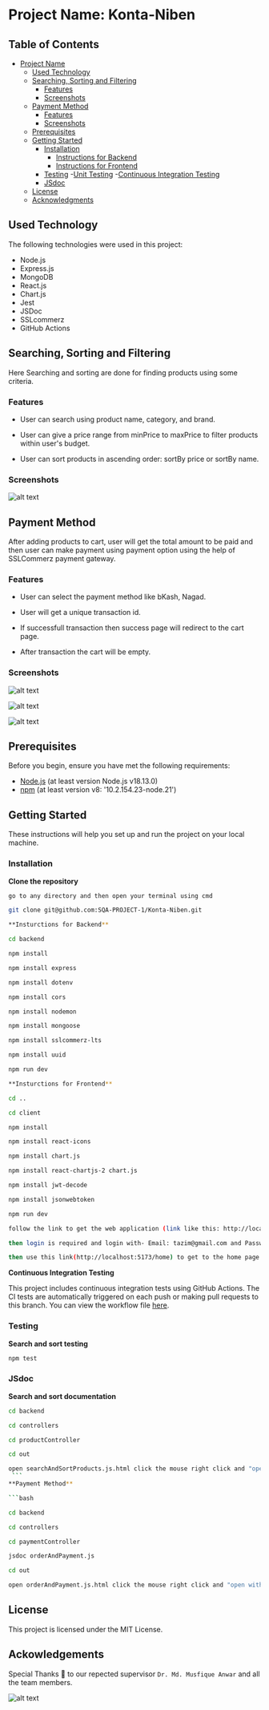 # Project Name: Konta-Niben

## Table of Contents

- [Project Name](#project-name-konta-niben)
  - [Used Technology](#used-technology)
  - [Searching, Sorting and Filtering](#search-sort)
    - [Features](#features)
    - [Screenshots](#screenshots)
  - [Payment Method](#payment-method)
    - [Features](#features)
    - [Screenshots](#screenshots)
  - [Prerequisites](#prerequisites)
  - [Getting Started](#getting-started)
    - [Installation](#installation)
      - [Instructions for Backend](#instructions-for-backend)
      - [Instructions for Frontend](#instructions-for-frontend)
    - [Testing](#testing)
      -[Unit Testing](#unit-testing)
      -[Continuous Integration Testing](#continuous-integration-testing)
    - [JSdoc](#jsdoc)
  - [License](#license)
  - [Acknowledgments](#acknowledgments)

## Used Technology  

The following technologies were used in this project:

- Node.js
- Express.js
- MongoDB
- React.js
- Chart.js
- Jest
- JSDoc
- SSLcommerz
- GitHub Actions

## Searching, Sorting and Filtering

Here Searching and sorting are done for finding products using some criteria.

### Features
- User can search using product name, category, and brand.

- User can give a price range from minPrice to maxPrice to filter products within user's budget.

- User can sort products in ascending order: sortBy price or sortBy name.

### Screenshots

![alt text](/resources/image-p1.PNG)

## Payment Method

After adding products to cart, user will get the total amount to be paid and then user can make payment using payment option using the help of SSLCommerz payment gateway.

### Features

- User can select the payment method like bKash, Nagad.

- User will get a unique transaction id.

- If successfull transaction then success page will redirect to the cart page.

- After transaction the cart will be empty.

### Screenshots

![alt text](/resources/image-p2.PNG)

![alt text](/resources/image-p3.PNG)

![alt text](/resources/image-p4.PNG)

## Prerequisites

Before you begin, ensure you have met the following requirements:

- [Node.js](https://nodejs.org/) (at least version Node.js v18.13.0)
- [npm](https://www.npmjs.com/) (at least version v8: '10.2.154.23-node.21')

## Getting Started

These instructions will help you set up and run the project on your local machine.

### Installation

**Clone the repository**

   ```bash
   go to any directory and then open your terminal using cmd
   
   git clone git@github.com:SQA-PROJECT-1/Konta-Niben.git

   **Insturctions for Backend** 

   cd backend
   
   npm install

   npm install express
   
   npm install dotenv

   npm install cors

   npm install nodemon

   npm install mongoose

   npm install sslcommerz-lts
   
   npm install uuid
   
   npm run dev

   **Insturctions for Frontend**

   cd ..
   
   cd client
   
   npm install

   npm install react-icons   

   npm install chart.js

   npm install react-chartjs-2 chart.js

   npm install jwt-decode

   npm install jsonwebtoken
   
   npm run dev

   follow the link to get the web application (link like this: http://localhost:5173/)

   then login is required and login with- Email: tazim@gmail.com and Password: 123

   then use this link(http://localhost:5173/home) to get to the home page where searching and sorting are done.
   ```

 **Continuous Integration Testing**

  This project includes continuous integration tests using GitHub Actions. The CI tests are automatically triggered on each push or making pull requests to this branch. You can view the workflow file [here](.github/workflows/palash_ci.yml).

### Testing

**Search and sort testing**

   ```bash
   npm test
   ```
   

### JSdoc

**Search and sort documentation**

   ```bash
   cd backend
   
   cd controllers
   
   cd productController
   
   cd out
   
   open searchAndSortProducts.js.html click the mouse right click and "open with Live server" button.
    ```
**Payment Method**

   ```bash

   cd backend
   
   cd controllers
   
   cd paymentController

   jsdoc orderAndPayment.js
   
   cd out
   
   open orderAndPayment.js.html click the mouse right click and "open with Live server" button.
  
  ```

## License  

This project is licensed under the MIT License.

## Ackowledgements

Special Thanks 💚 to our repected supervisor `Dr. Md. Musfique Anwar` and all the team members.

![alt text](/resources/imagep.PNG)